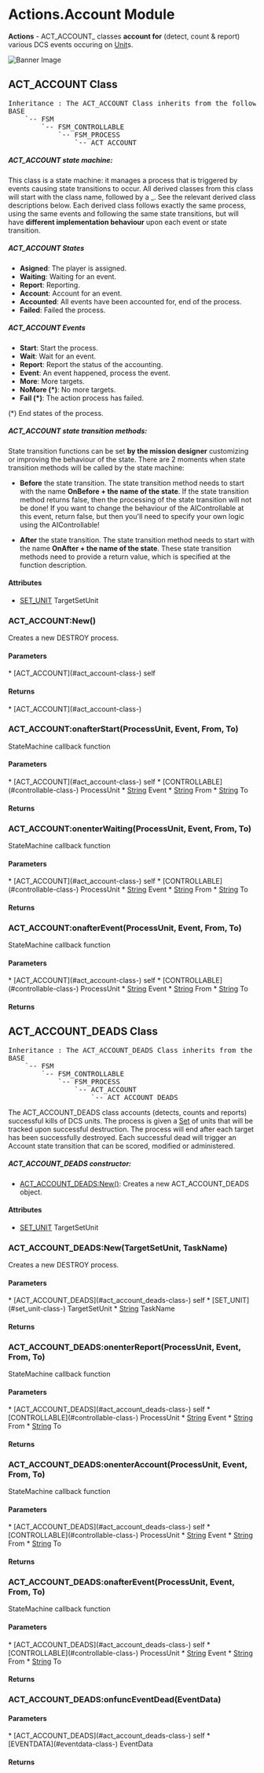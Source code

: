 # Actions.Account Module
**Actions** - ACT_ACCOUNT_ classes **account for** (detect, count & report) various DCS events occuring on [Unit](#unit-module-)s.

![Banner Image](/includes/Pictures/ACT_ACCOUNT/Dia1.JPG)



## ACT_ACCOUNT Class
<pre>
Inheritance : The ACT_ACCOUNT Class inherits from the following parents :
BASE
	`-- FSM
		`-- FSM_CONTROLLABLE
			`-- FSM_PROCESS
				`-- ACT_ACCOUNT
</pre>

#####  ACT_ACCOUNT state machine:

This class is a state machine: it manages a process that is triggered by events causing state transitions to occur.
All derived classes from this class will start with the class name, followed by a \_. See the relevant derived class descriptions below.
Each derived class follows exactly the same process, using the same events and following the same state transitions,
but will have **different implementation behaviour** upon each event or state transition.

#####  ACT_ACCOUNT States

* **Asigned**: The player is assigned.
* **Waiting**: Waiting for an event.
* **Report**: Reporting.
* **Account**: Account for an event.
* **Accounted**: All events have been accounted for, end of the process.
* **Failed**: Failed the process.

#####  ACT_ACCOUNT Events

* **Start**: Start the process.
* **Wait**: Wait for an event.
* **Report**: Report the status of the accounting.
* **Event**: An event happened, process the event.
* **More**: More targets.
* **NoMore (*)**: No more targets.
* **Fail (*)**: The action process has failed.

(*) End states of the process.

#####  ACT_ACCOUNT state transition methods:

State transition functions can be set **by the mission designer** customizing or improving the behaviour of the state.
There are 2 moments when state transition methods will be called by the state machine:

* **Before** the state transition.
The state transition method needs to start with the name **OnBefore + the name of the state**.
If the state transition method returns false, then the processing of the state transition will not be done!
If you want to change the behaviour of the AIControllable at this event, return false,
but then you'll need to specify your own logic using the AIControllable!

* **After** the state transition.
The state transition method needs to start with the name **OnAfter + the name of the state**.
These state transition methods need to provide a return value, which is specified at the function description.


<h4> Attributes </h4>

* [SET_UNIT](#set_unit-class-) TargetSetUnit


### ACT_ACCOUNT:New()
Creates a new DESTROY process.

<h4> Parameters </h4>
* [ACT_ACCOUNT](#act_account-class-)
self

<h4> Returns </h4>
* [ACT_ACCOUNT](#act_account-class-)



### ACT_ACCOUNT:onafterStart(ProcessUnit, Event, From, To)
StateMachine callback function

<h4> Parameters </h4>
* [ACT_ACCOUNT](#act_account-class-)
self
* [CONTROLLABLE](#controllable-class-) ProcessUnit
* <u>String</u> Event
* <u>String</u> From
* <u>String</u> To

<h4> Returns </h4>

### ACT_ACCOUNT:onenterWaiting(ProcessUnit, Event, From, To)
StateMachine callback function

<h4> Parameters </h4>
* [ACT_ACCOUNT](#act_account-class-)
self
* [CONTROLLABLE](#controllable-class-) ProcessUnit
* <u>String</u> Event
* <u>String</u> From
* <u>String</u> To

<h4> Returns </h4>

### ACT_ACCOUNT:onafterEvent(ProcessUnit, Event, From, To)
StateMachine callback function

<h4> Parameters </h4>
* [ACT_ACCOUNT](#act_account-class-)
self
* [CONTROLLABLE](#controllable-class-) ProcessUnit
* <u>String</u> Event
* <u>String</u> From
* <u>String</u> To

<h4> Returns </h4>

## ACT_ACCOUNT_DEADS Class
<pre>
Inheritance : The ACT_ACCOUNT_DEADS Class inherits from the following parents :
BASE
	`-- FSM
		`-- FSM_CONTROLLABLE
			`-- FSM_PROCESS
				`-- ACT_ACCOUNT
					`-- ACT_ACCOUNT_DEADS
</pre>

The ACT_ACCOUNT_DEADS class accounts (detects, counts and reports) successful kills of DCS units.
The process is given a [Set](#set-module-) of units that will be tracked upon successful destruction.
The process will end after each target has been successfully destroyed.
Each successful dead will trigger an Account state transition that can be scored, modified or administered.


#####  ACT_ACCOUNT_DEADS constructor:

* [ACT_ACCOUNT_DEADS:New()](#act_account_deads-new-targetsetunit-taskname): Creates a new ACT_ACCOUNT_DEADS object.


<h4> Attributes </h4>

* [SET_UNIT](#set_unit-class-) TargetSetUnit


### ACT_ACCOUNT_DEADS:New(TargetSetUnit, TaskName)
Creates a new DESTROY process.

<h4> Parameters </h4>
* [ACT_ACCOUNT_DEADS](#act_account_deads-class-)
self
* [SET_UNIT](#set_unit-class-) TargetSetUnit
* <u>String</u> TaskName

<h4> Returns </h4>

### ACT_ACCOUNT_DEADS:onenterReport(ProcessUnit, Event, From, To)
StateMachine callback function

<h4> Parameters </h4>
* [ACT_ACCOUNT_DEADS](#act_account_deads-class-)
self
* [CONTROLLABLE](#controllable-class-) ProcessUnit
* <u>String</u> Event
* <u>String</u> From
* <u>String</u> To

<h4> Returns </h4>

### ACT_ACCOUNT_DEADS:onenterAccount(ProcessUnit, Event, From, To)
StateMachine callback function

<h4> Parameters </h4>
* [ACT_ACCOUNT_DEADS](#act_account_deads-class-)
self
* [CONTROLLABLE](#controllable-class-) ProcessUnit
* <u>String</u> Event
* <u>String</u> From
* <u>String</u> To

<h4> Returns </h4>

### ACT_ACCOUNT_DEADS:onafterEvent(ProcessUnit, Event, From, To)
StateMachine callback function

<h4> Parameters </h4>
* [ACT_ACCOUNT_DEADS](#act_account_deads-class-)
self
* [CONTROLLABLE](#controllable-class-) ProcessUnit
* <u>String</u> Event
* <u>String</u> From
* <u>String</u> To

<h4> Returns </h4>

### ACT_ACCOUNT_DEADS:onfuncEventDead(EventData)

<h4> Parameters </h4>
* [ACT_ACCOUNT_DEADS](#act_account_deads-class-)
self
* [EVENTDATA](#eventdata-class-) EventData

<h4> Returns </h4>

